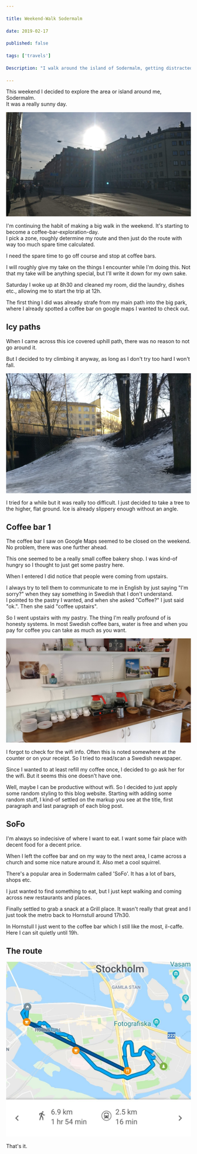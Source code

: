 ```yaml
---

title: Weekend-Walk Sodermalm

date: 2019-02-17

published: false

tags: ['travels']

Description: "I walk around the island of Sodermalm, getting distracted along the way."

---
```


This weekend I decided to explore the area or island around me, Sodermalm.  
It was a really sunny day.

![Sunny day in Sodermalm](./images/17feb/sodermalm-sun.jpg)

I'm continuing the habit of making a big walk in the weekend. It's starting to become a coffee-bar-exploration-day.  
I pick a zone, roughly determine my route and then just do the route with way too much spare time calculated.

I need the spare time to go off course and stop at coffee bars.

I will roughly give my take on the things I encounter while I'm doing this. Not that my take will be anything special, but I'll write it down for my own sake.

Saturday I woke up at 8h30 and cleaned my room, did the laundry, dishes etc., allowing me to start the trip at 12h.  

The first thing I did was already strafe from my main path into the big park, where I already spotted a coffee bar on google maps I wanted to check out.

## Icy paths

When I came across this ice covered uphill path, there was no reason to not go around it.

But I decided to try climbing it anyway, as long as I don't try too hard I won't fall.

![Icy path up hill](./images/17feb/icy-path.jpg)

I tried for a while but it was really too difficult. I just decided to take a tree to the higher, flat ground. Ice is already slippery enough without an angle.

## Coffee bar 1

The coffee bar I saw on Google Maps seemed to be closed on the weekend. No problem, there was one further ahead.

This one seemed to be a really small coffee bakery shop. I was kind-of hungry so I thought to just get some pastry here.

When I entered I did notice that people were coming from upstairs.

I always try to tell them to communicate to me in English by just saying "I'm sorry?" when they say something in Swedish that I don't understand.  
I pointed to the pastry I wanted, and when she asked "Coffee?" I just said "ok.". Then she said "coffee upstairs".

So I went upstairs with my pastry. The thing I'm really profound of is honesty systems. In most Swedish coffee bars, water is free and when you pay for coffee you can take as much as you want.

![Coffee bar upstairs - table laid out with coffee, tea, water and cups](./images/17feb/coffeebar-take-all.jpg)

I forgot to check for the wifi info. Often this is noted somewhere at the counter or on your receipt. So I tried to read/scan a Swedish newspaper.

Since I wanted to at least refill my coffee once, I decided to go ask her for the wifi. But it seems this one doesn't have one.

Well, maybe I can be productive without wifi. So I decided to just apply some random styling to this blog website. Starting with adding some random stuff, I kind-of settled on the markup you see at the title, first paragraph and last paragraph of each blog post.

## SoFo

I'm always so indecisive of where I want to eat. I want some fair place with decent food for a decent price.

When I left the coffee bar and on my way to the next area, I came across a church and some nice nature around it. Also met a cool squirrel.

There's a popular area in Sodermalm called 'SoFo'. It has a lot of bars, shops etc.

I just wanted to find something to eat, but I just kept walking and coming across new restaurants and places.

Finally settled to grab a snack at a Grill place. It wasn't really that great and I just took the metro back to Hornstull around 17h30.

In Hornstull I just went to the coffee bar which I still like the most, il-caffe. Here I can sit quietly until 19h.

## The route

![Google Maps Route that I walked](./images/17feb/route-17feb.jpg)

That's it.